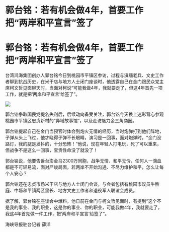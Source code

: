 # 郭台铭：若有机会做4年，首要工作把“两岸和平宣言”签了

# 郭台铭：若有机会做4年，首要工作把“两岸和平宣言”签了

台湾鸿海集团创办人郭台铭今日到桃园市平镇区参访，过程与滇缅老兵、文史工作者聊到抗战历史，在米干店与地方人士闭门座谈时，他透露自己在金门跟民众党主席柯文哲见面聊天时，当面对柯说“可能我做4年，我就要走了，但这4年首先一项工作，就是把‘两岸和平宣言’给签了”。

![](https://inews.gtimg.com/om_bt/OQcjkWCUgVulCzulmVeVyUX_it6yxMIwkeEnMTAB0gylYAA/1000)

郭台铭争取国民党提名失利后，后续动向备受关注，郭台铭今天换上迷彩背心参观桃园市平镇区忠贞新村的“异域故事馆”，以及走访魅力金三角商圈。

郭台铭提起自己在金门当预官时体会到炮火无情的经历，当时炮弹打到他们阵地，子弹从头上飞过，他才晓得子弹不长眼睛，演习是一回事，面对炮弹时，“金门没路灯，我的腿是发抖的，十分恐怖！”他说，现在年轻人打电玩，死了可以重来，但战争不是这么一回事，宝贵性命没了就没了！

郭台铭说，他要告诉台澎金马2300万同胞，战争无情、和平无价，任何人一滴血都是不可轻易流，面对严峻局面，若两岸不开始沟通、不尽力维护和平，怎么让每个人安心？

郭台铭还在忠贞市场米干店与地方人士闭门会谈，与会者包括有桃园市议员牛煦庭、中坜和平镇两区里长、地方文史工作者和退役军人联谊会成员。

据了解，郭台铭在座谈会中爆料，他日前在金门与柯文哲见面时，有提到“这个不是我的事业、我的职业，这是你的事业、你的职业，可能我做4年，我就要走了，我这4年首先做一件工作，把‘两岸和平宣言’给签了”。

海峡导报驻台记者 薛洋


